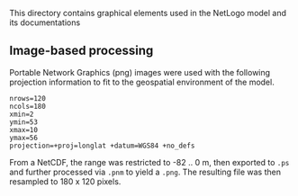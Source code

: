 <!--
SPDX-FileContributor: Carsten Lemmen <carsten.lemmen@hereon.de>
SPDX-FileCopyrightText: 2022-2023 Helmholtz-Zentrum hereon GmbH

SPDX-License-Identifier: CC0-1.0
-->

This directory contains graphical elements used in the NetLogo model and its documentations

## Image-based processing 

Portable Network Graphics (png) images were used with the following projection information to fit to the 
geospatial environment of the model. 

```
nrows=120
ncols=180
xmin=2
ymin=53
xmax=10
ymax=56
projection=+proj=longlat +datum=WGS84 +no_defs
```

From a NetCDF, the range was restricted to -82 .. 0 m, then exported to `.ps` and further processed via `.pnm` to yield a `.png`.  The resulting file was then resampled to 180 x 120 pixels.
